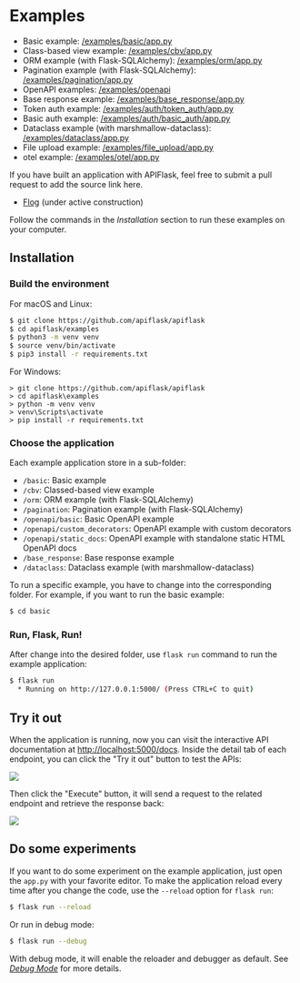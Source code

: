# Examples

- Basic example: [/examples/basic/app.py][_basic]
- Class-based view example: [/examples/cbv/app.py][_cbv]
- ORM example (with Flask-SQLAlchemy): [/examples/orm/app.py][_orm]
- Pagination example (with Flask-SQLAlchemy): [/examples/pagination/app.py][_pagination]
- OpenAPI examples: [/examples/openapi][_openapi]
- Base response example: [/examples/base_response/app.py][_base_response]
- Token auth example: [/examples/auth/token_auth/app.py][_token_auth]
- Basic auth example: [/examples/auth/basic_auth/app.py][_basic_auth]
- Dataclass example (with marshmallow-dataclass): [/examples/dataclass/app.py][_dataclass]
- File upload example: [/examples/file_upload/app.py][_file_upload]
- otel example: [/examples/otel/app.py][_otel]

[_basic]: https://github.com/apiflask/apiflask/tree/main/examples/basic/app.py
[_cbv]: https://github.com/apiflask/apiflask/tree/main/examples/cbv/app.py
[_orm]: https://github.com/apiflask/apiflask/tree/main/examples/orm/app.py
[_pagination]: https://github.com/apiflask/apiflask/tree/main/examples/pagination/app.py
[_openapi]: https://github.com/apiflask/apiflask/tree/main/examples/openapi
[_base_response]: https://github.com/apiflask/apiflask/tree/main/examples/base_response/app.py
[_token_auth]: https://github.com/apiflask/apiflask/tree/main/examples/auth/token_auth/app.py
[_basic_auth]: https://github.com/apiflask/apiflask/tree/main/examples/auth/basic_auth/app.py
[_dataclass]: https://github.com/apiflask/apiflask/tree/main/examples/dataclass/app.py
[_file_upload]: https://github.com/apiflask/apiflask/tree/main/examples/file_upload/app.py
[_otel]: https://github.com/apiflask/apiflask/tree/main/examples/otel/app.py

If you have built an application with APIFlask, feel free to submit a pull request to add the source link here.

- [Flog](https://github.com/flog-team/flog-api-v4) (under active construction)

Follow the commands in the *Installation* section to run these examples on your computer.


## Installation


### Build the environment

For macOS and Linux:

```bash
$ git clone https://github.com/apiflask/apiflask
$ cd apiflask/examples
$ python3 -m venv venv
$ source venv/bin/activate
$ pip3 install -r requirements.txt
```

For Windows:

```text
> git clone https://github.com/apiflask/apiflask
> cd apiflask\examples
> python -m venv venv
> venv\Scripts\activate
> pip install -r requirements.txt
```


### Choose the application

Each example application store in a sub-folder:

- `/basic`: Basic example
- `/cbv`: Classed-based view example
- `/orm`: ORM example (with Flask-SQLAlchemy)
- `/pagination`: Pagination example (with Flask-SQLAlchemy)
- `/openapi/basic`: Basic OpenAPI example
- `/openapi/custom_decorators`: OpenAPI example with custom decorators
- `/openapi/static_docs`: OpenAPI example with standalone static HTML OpenAPI docs
- `/base_response`: Base response example
- `/dataclass`: Dataclass example (with marshmallow-dataclass)

To run a specific example, you have to change into the corresponding folder.
For example, if you want to run the basic example:

```bash
$ cd basic
```


### Run, Flask, Run!

After change into the desired folder, use `flask run` command to run
the example application:

```bash
$ flask run
  * Running on http://127.0.0.1:5000/ (Press CTRL+C to quit)
```


## Try it out

When the application is running, now you can visit the interactive API documentation at <http://localhost:5000/docs>. Inside the detail tab of each endpoint, you can click the "Try it out" button to test the APIs:

![](https://apiflask.com/_assets/try-it-out.png)

Then click the "Execute" button, it will send a request to the related endpoint and retrieve the response back:

![](https://apiflask.com/_assets/execute.png)


## Do some experiments

If you want to do some experiment on the example application, just open the `app.py` with your favorite editor. To make the application reload every time after you change the code, use the `--reload` option for `flask run`:

```bash
$ flask run --reload
```

Or run in debug mode:

```bash
$ flask run --debug
```

With debug mode, it will enable the reloader and debugger as default. See *[Debug Mode](https://flask.palletsprojects.com/en/main/quickstart/#debug-mode)* for more details.
